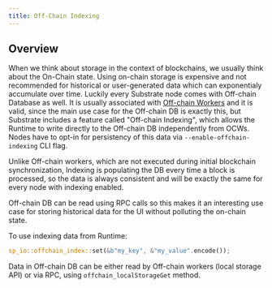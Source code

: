 ```yaml
---
title: Off-Chain Indexing
---
```


## Overview

When we think about storage in the context of blockchains, we usually think about the On-Chain state.
Using on-chain storage is expensive and not recommended for historical or user-generated data
which can exponentialy accumulate over time.
Luckily every Substrate node comes with Off-chain Database as well. It is usually associated
with [Off-chain Workers](./off-chain-workers) and it is valid, since the main use case for the
Off-chain DB is exactly this, but Substrate includes a feature called "Off-chain Indexing",
which allows the Runtime to write directly to the Off-chain DB independently from OCWs. Nodes
have to opt-in for persistency of this data via `--enable-offchain-indexing` CLI flag.

Unlike Off-chain workers, which are not executed during initial blockchain synchronization,
Indexing is populating the DB every time a block is processed, so the data is always consistent
and will be exactly the same for every node with indexing enabled.

Off-chain DB can be read using RPC calls so this makes it an interesting use case for storing
historical data for the UI without polluting the on-chain state.

To use indexing data from Runtime:
```rust
sp_io::offchain_index::set(&b"my_key", &"my_value".encode());
```

Data in Off-chain DB can be either read by Off-chain workers (local storage API) or via RPC, using
`offchain_localStorageGet` method.


